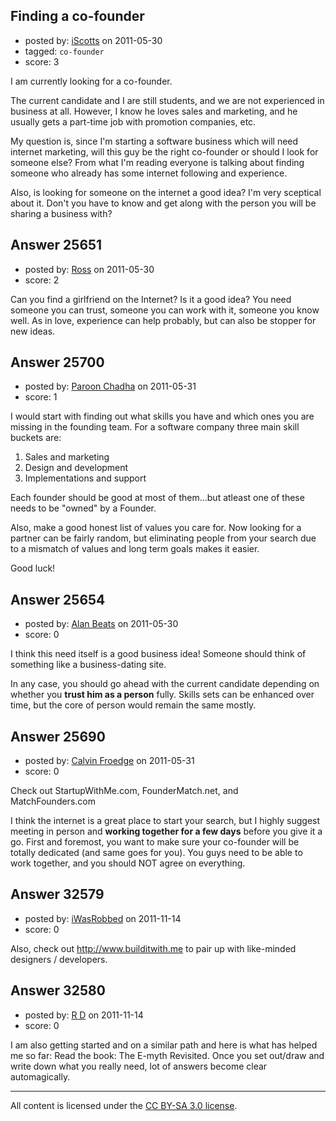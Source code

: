 ## Finding a co-founder

- posted by: [iScotts](https://stackexchange.com/users/-1/10904-iscotts) on 2011-05-30
- tagged: `co-founder`
- score: 3

I am currently looking for a co-founder.
 
The current candidate and I are still students, and we are not experienced in business at all. However, I know he loves sales and marketing, and he usually gets a part-time job with promotion companies, etc. 

My question is, since I'm starting a software business which will need internet marketing, will this guy be the right co-founder or should I look for someone else? From what I'm reading everyone is talking about finding someone who already has some internet following and experience. 

Also, is looking for someone on the internet a good idea? I'm very sceptical about it. Don't you have to know and get along with the person you will be sharing a business with?


## Answer 25651

- posted by: [Ross](https://stackexchange.com/users/-1/1390-ross) on 2011-05-30
- score: 2

Can you find a girlfriend on the Internet? Is it a good idea? You need someone you can trust, someone you can work with it, someone you know well. As in love, experience can help probably, but can also be stopper for new ideas. 


## Answer 25700

- posted by: [Paroon Chadha](https://stackexchange.com/users/-1/5991-paroon-chadha) on 2011-05-31
- score: 1

I would start with finding out what skills you have and which ones you are missing in the founding team. For a software company three main skill buckets are:

1. Sales and marketing
2. Design and development
3. Implementations and support

Each founder should be good at most of them...but atleast one of these needs to be "owned" by a Founder.

Also, make a good honest list of values you care for. Now looking for a partner can be fairly random, but eliminating people from your search due to a mismatch of values and long term goals makes it easier.

Good luck!


## Answer 25654

- posted by: [Alan Beats](https://stackexchange.com/users/-1/10837-alan-beats) on 2011-05-30
- score: 0


I think this need itself is a good business idea! Someone should think of something like a business-dating site.

In any case, you should go ahead with the current candidate depending on whether you **trust him as a person** fully. Skills sets can be enhanced over time, but the core of person would remain the same mostly.


## Answer 25690

- posted by: [Calvin Froedge](https://stackexchange.com/users/-1/10772-calvin-froedge) on 2011-05-31
- score: 0

Check out StartupWithMe.com, FounderMatch.net, and MatchFounders.com

I think the internet is a great place to start your search, but I highly suggest meeting in person and **working together for a few days** before you give it a go.  First and foremost, you want to make sure your co-founder will be totally dedicated (and same goes for you).  You guys need to be able to work together, and you should NOT agree on everything.


## Answer 32579

- posted by: [iWasRobbed](https://stackexchange.com/users/-1/14371-iwasrobbed) on 2011-11-14
- score: 0

Also, check out http://www.builditwith.me to pair up with like-minded designers / developers.


## Answer 32580

- posted by: [R D](https://stackexchange.com/users/-1/12564-r-d) on 2011-11-14
- score: 0

I am also getting started and on a similar path and here is what has helped me so far: Read the book: The E-myth Revisited. Once you set out/draw and write down what you really need, lot of answers become clear automagically. 



---

All content is licensed under the [CC BY-SA 3.0 license](https://creativecommons.org/licenses/by-sa/3.0/).
